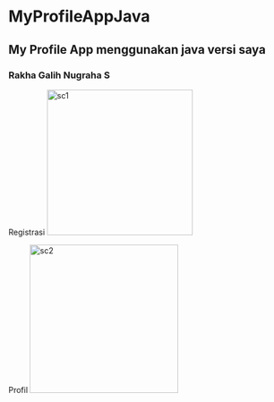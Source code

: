# MyProfileAppJava
## My Profile App menggunakan java versi saya
### Rakha Galih Nugraha S

Registrasi
<img width="260" alt="sc1" src="https://user-images.githubusercontent.com/54633534/91115558-ad0c7d00-e6b4-11ea-9a4e-3c71e86b03a8.png">

Profil
<img width="265" alt="sc2" src="https://user-images.githubusercontent.com/54633534/91115568-b1d13100-e6b4-11ea-8070-81c06a384d1a.png">

